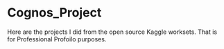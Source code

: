 # Cognos_Project
Here are the projects I did from the open source Kaggle worksets. That is for Professional Profoilo purposes.

